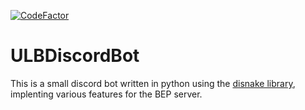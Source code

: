 [![CodeFactor](https://www.codefactor.io/repository/github/oscarvsp/bepbot/badge)](https://www.codefactor.io/repository/github/oscarvsp/bepbot)

# ULBDiscordBot

This is a small discord bot written in python using the [disnake library](https://github.com/DisnakeDev/disnake), implenting various features for the BEP server.
